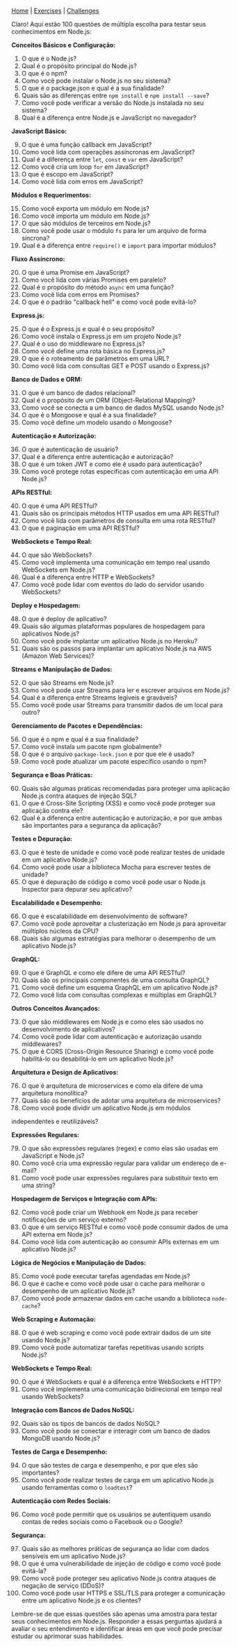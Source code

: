[Home](https://mervy.github.io/js-working-dates/) | [Exercises](https://mervy.github.io/js-working-dates/pages/exercises) | [Challenges](https://mervy.github.io/js-working-dates/pages/challenges)

Claro! Aqui estão 100 questões de múltipla escolha para testar seus conhecimentos em Node.js:

**Conceitos Básicos e Configuração:**

1. O que é o Node.js?
2. Qual é o propósito principal do Node.js?
3. O que é o npm?
4. Como você pode instalar o Node.js no seu sistema?
5. O que é o package.json e qual é a sua finalidade?
6. Quais são as diferenças entre `npm install` e `npm install --save`?
7. Como você pode verificar a versão do Node.js instalada no seu sistema?
8. Qual é a diferença entre Node.js e JavaScript no navegador?

**JavaScript Básico:**

9. O que é uma função callback em JavaScript?
10. Como você lida com operações assíncronas em JavaScript?
11. Qual é a diferença entre `let`, `const` e `var` em JavaScript?
12. Como você cria um loop `for` em JavaScript?
13. O que é escopo em JavaScript?
14. Como você lida com erros em JavaScript?

**Módulos e Requerimentos:**

15. Como você exporta um módulo em Node.js?
16. Como você importa um módulo em Node.js?
17. O que são módulos de terceiros em Node.js?
18. Como você pode usar o módulo `fs` para ler um arquivo de forma síncrona?
19. Qual é a diferença entre `require()` e `import` para importar módulos?

**Fluxo Assíncrono:**

20. O que é uma Promise em JavaScript?
21. Como você lida com várias Promises em paralelo?
22. Qual é o propósito do método `async` em uma função?
23. Como você lida com erros em Promises?
24. O que é o padrão "callback hell" e como você pode evitá-lo?

**Express.js:**

25. O que é o Express.js e qual é o seu propósito?
26. Como você instala o Express.js em um projeto Node.js?
27. Qual é o uso do middleware no Express.js?
28. Como você define uma rota básica no Express.js?
29. O que é o roteamento de parâmetros em uma URL?
30. Como você lida com consultas GET e POST usando o Express.js?

**Banco de Dados e ORM:**

31. O que é um banco de dados relacional?
32. Qual é o propósito de um ORM (Object-Relational Mapping)?
33. Como você se conecta a um banco de dados MySQL usando Node.js?
34. O que é o Mongoose e qual é a sua finalidade?
35. Como você define um modelo usando o Mongoose?

**Autenticação e Autorização:**

36. O que é autenticação de usuário?
37. Qual é a diferença entre autenticação e autorização?
38. O que é um token JWT e como ele é usado para autenticação?
39. Como você protege rotas específicas com autenticação em uma API Node.js?

**APIs RESTful:**

40. O que é uma API RESTful?
41. Quais são os principais métodos HTTP usados em uma API RESTful?
42. Como você lida com parâmetros de consulta em uma rota RESTful?
43. O que é paginação em uma API RESTful?

**WebSockets e Tempo Real:**

44. O que são WebSockets?
45. Como você implementa uma comunicação em tempo real usando WebSockets em Node.js?
46. Qual é a diferença entre HTTP e WebSockets?
47. Como você pode lidar com eventos do lado do servidor usando WebSockets?

**Deploy e Hospedagem:**

48. O que é deploy de aplicativo?
49. Quais são algumas plataformas populares de hospedagem para aplicativos Node.js?
50. Como você pode implantar um aplicativo Node.js no Heroku?
51. Quais são os passos para implantar um aplicativo Node.js na AWS (Amazon Web Services)?

**Streams e Manipulação de Dados:**

52. O que são Streams em Node.js?
53. Como você pode usar Streams para ler e escrever arquivos em Node.js?
54. Qual é a diferença entre Streams legíveis e graváveis?
55. Como você pode usar Streams para transmitir dados de um local para outro?

**Gerenciamento de Pacotes e Dependências:**

56. O que é o npm e qual é a sua finalidade?
57. Como você instala um pacote npm globalmente?
58. O que é o arquivo `package-lock.json` e por que ele é usado?
59. Como você pode atualizar um pacote específico usando o npm?

**Segurança e Boas Práticas:**

60. Quais são algumas práticas recomendadas para proteger uma aplicação Node.js contra ataques de injeção SQL?
61. O que é Cross-Site Scripting (XSS) e como você pode proteger sua aplicação contra ele?
62. Qual é a diferença entre autenticação e autorização, e por que ambas são importantes para a segurança da aplicação?

**Testes e Depuração:**

63. O que é teste de unidade e como você pode realizar testes de unidade em um aplicativo Node.js?
64. Como você pode usar a biblioteca Mocha para escrever testes de unidade?
65. O que é depuração de código e como você pode usar o Node.js Inspector para depurar seu aplicativo?

**Escalabilidade e Desempenho:**

66. O que é escalabilidade em desenvolvimento de software?
67. Como você pode aproveitar a clusterização em Node.js para aproveitar múltiplos núcleos da CPU?
68. Quais são algumas estratégias para melhorar o desempenho de um aplicativo Node.js?

**GraphQL:**

69. O que é GraphQL e como ele difere de uma API RESTful?
70. Quais são os principais componentes de uma consulta GraphQL?
71. Como você define um esquema GraphQL em um aplicativo Node.js?
72. Como você lida com consultas complexas e múltiplas em GraphQL?

**Outros Conceitos Avançados:**

73. O que são middlewares em Node.js e como eles são usados no desenvolvimento de aplicativos?
74. Como você pode lidar com autenticação e autorização usando middlewares?
75. O que é CORS (Cross-Origin Resource Sharing) e como você pode habilitá-lo ou desabilitá-lo em um aplicativo Node.js?

**Arquitetura e Design de Aplicativos:**

76. O que é arquitetura de microservices e como ela difere de uma arquitetura monolítica?
77. Quais são os benefícios de adotar uma arquitetura de microservices?
78. Como você pode dividir um aplicativo Node.js em módulos

 independentes e reutilizáveis?

**Expressões Regulares:**

79. O que são expressões regulares (regex) e como elas são usadas em JavaScript e Node.js?
80. Como você cria uma expressão regular para validar um endereço de e-mail?
81. Como você pode usar expressões regulares para substituir texto em uma string?

**Hospedagem de Serviços e Integração com APIs:**

82. Como você pode criar um Webhook em Node.js para receber notificações de um serviço externo?
83. O que é um serviço RESTful e como você pode consumir dados de uma API externa em Node.js?
84. Como você lida com autenticação ao consumir APIs externas em um aplicativo Node.js?

**Lógica de Negócios e Manipulação de Dados:**

85. Como você pode executar tarefas agendadas em Node.js?
86. O que é cache e como você pode usar o cache para melhorar o desempenho de um aplicativo Node.js?
87. Como você pode armazenar dados em cache usando a biblioteca `node-cache`?

**Web Scraping e Automação:**

88. O que é web scraping e como você pode extrair dados de um site usando Node.js?
89. Como você pode automatizar tarefas repetitivas usando scripts Node.js?

**WebSockets e Tempo Real:**

90. O que é WebSockets e qual é a diferença entre WebSockets e HTTP?
91. Como você implementa uma comunicação bidirecional em tempo real usando WebSockets?

**Integração com Bancos de Dados NoSQL:**

92. Quais são os tipos de bancos de dados NoSQL?
93. Como você pode se conectar e interagir com um banco de dados MongoDB usando Node.js?

**Testes de Carga e Desempenho:**

94. O que são testes de carga e desempenho, e por que eles são importantes?
95. Como você pode realizar testes de carga em um aplicativo Node.js usando ferramentas como o `loadtest`?

**Autenticação com Redes Sociais:**

96. Como você pode permitir que os usuários se autentiquem usando contas de redes sociais como o Facebook ou o Google?

**Segurança:**

97. Quais são as melhores práticas de segurança ao lidar com dados sensíveis em um aplicativo Node.js?
98. O que é uma vulnerabilidade de injeção de código e como você pode evitá-la?
99. Como você pode proteger seu aplicativo Node.js contra ataques de negação de serviço (DDoS)?
100. Como você pode usar HTTPS e SSL/TLS para proteger a comunicação entre um aplicativo Node.js e os clientes?

Lembre-se de que essas questões são apenas uma amostra para testar seus conhecimentos em Node.js. Responder a essas perguntas ajudará a avaliar o seu entendimento e identificar áreas em que você pode precisar estudar ou aprimorar suas habilidades.